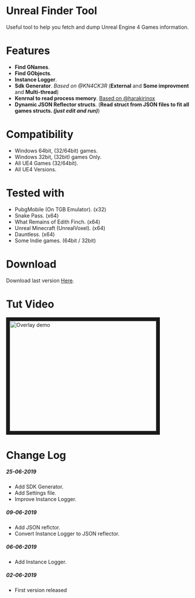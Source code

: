 # Unreal Finder Tool
Useful tool to help you fetch and dump Unreal Engine 4 Games information.

# Features
- **Find GNames**.
- **Find GObjects**.
- **Instance Logger**.
- **Sdk Generator**. *Based on @KN4CK3R* (**External** and **Some improvment** and **Multi-thread**)
- **Kenrnal to read process memory**. [Based on @harakirinox](https://www.unknowncheats.me/forum/anti-cheat-bypass/312791-bypaph-process-hackers-bypass-read-write-process-virtual-memory-kernel-mem.html)
- **Dynamic JSON Reflector structs**. (**Read struct from JSON files to fit all games structs. *(just edit and run)***)

# Compatibility
- Windows 64bit, (32/64bit) games.
- Windows 32bit, (32bit) games Only.
- All UE4 Games (32/64bit).
- All UE4 Versions.

# Tested with
- PubgMobile (On TGB Emulator). (x32)
- Snake Pass. (x64)
- What Remains of Edith Finch. (x64)
- Unreal Minecraft (UnrealVoxel). (x64)
- Dauntless. (x64)
- Some Indie games. (64bit / 32bit)

# Download
Download last version [Here](https://github.com/CorrM/Unreal-Finder-Tool/releases/latest).

# Tut Video
<a href="https://www.youtube.com/watch?v=mc9plMorAlQ" target="_blank">
<img src="https://img.youtube.com/vi/mc9plMorAlQ/0.jpg" alt="Overlay demo" width="400" height="300" border="10" />
</a>

# Change Log
##### 25-06-2019
- Add SDK Generator.
- Add Settings file.
- Improve Instance Logger.
##### 09-06-2019
- Add JSON reflctor.
- Convert Instance Logger to JSON reflector.
##### 06-06-2019
- Add Instance Logger.
##### 02-06-2019
- First version released
